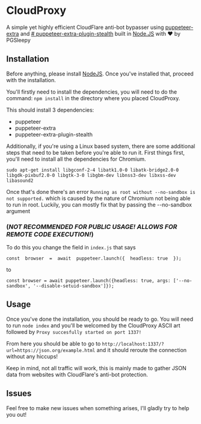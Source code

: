 
# CloudProxy
A simple yet highly efficient CloudFlare anti-bot bypasser using [puppeteer-extra](https://github.com/berstend/puppeteer-extra) and [# puppeteer-extra-plugin-stealth](https://github.com/turnalan/puppeteer-extra-plugin-stealth-corgi-io) built in [Node.JS](https://nodejs.org/en/) with :heart: by PGSleepy

## Installation
Before anything, please install [NodeJS](https://nodejs.org/en/).
Once you've installed that, proceed with the installation.

You'll firstly need to install the dependencies, you will need to do the command:
`npm install` in the directory where you placed CloudProxy.

This should install 3 dependencies: 
 - puppeteer
 - puppeteer-extra
 - puppeteer-extra-plugin-stealth

Additionally, if you're using a Linux based system, there are some additional steps that need to be taken before you're able to run it.
First things first, you'll need to install all the dependencies for Chromium.

`sudo apt-get install libgconf-2-4 libatk1.0-0 libatk-bridge2.0-0 libgdk-pixbuf2.0-0 libgtk-3-0 libgbm-dev libnss3-dev libxss-dev libasound2`

Once that's done there's an error `Running as root without --no-sandbox is not supported.` which is caused by the nature of Chromium not being able to run in root.
Luckily, you can mostly fix that by passing the --no-sandbox argument 

### (_**NOT RECOMMENDED FOR PUBLIC USAGE! ALLOWS FOR REMOTE CODE EXECUTION!**_)

To do this you change the field in `index.js` that says 

`const  browser  =  await  puppeteer.launch({  headless: true  });`

to

`const browser = await puppeteer.launch({headless: true, args: ['--no-sandbox', '--disable-setuid-sandbox']});`


## Usage
Once you've done the installation, you should be ready to go.
You will need to run `node index` and you'll be welcomed by the CloudProxy ASCII art followed by 
`Proxy succesfully started on port 1337!`

From here you should be able to go to `http://localhost:1337/?url=https://json.org/example.html` and it should reroute the connection without any hiccups!

Keep in mind, not all traffic will work, this is mainly made to gather JSON data from websites with CloudFlare's anti-bot protection.

## Issues
Feel free to make new issues when something arises, I'll gladly try to help you out!

